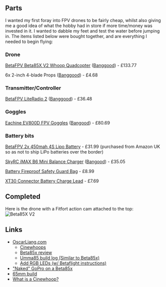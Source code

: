 ## Parts
I wanted my first foray into FPV drones to be fairly cheap, whilst also giving me a good idea of what the hobby had in store if more time/money was invested in it. I wanted to dabble my feet and test the water before jumping in. The items listed below were bought together, and are everything I needed to begin flying:

### Drone
[BetaFPV Beta85X V2 Whoop Quadcopter](https://betafpv.com/collections/beta85x-series-drones/products/beta85x-v2-whoop-quadcopter) ([Banggood](https://www.banggood.com/BETAFPV-Beta85X-V2-Flip-chip-Version-F4-AIO-12A-V2-FC-4S-1105-5000KV-Motor-With-M02-25-350mW-5_8Ghz-VTX-Whoop-FPV-Racing-Drone-PNP-or-Frsky-XM+-or-DSMX-or-FutabaS-FHSS-or-TBS-Crossfire-p-1744486.html?cur_warehouse=CN&ID=6292762&rmmds=search)) - £133.77

6x 2-inch 4-blade Props ([Banggood](https://www.banggood.com/6-Pairs-Emax-AVAN-Micro-2-Inch-4-blade-RC-Drone-FPV-Racing-Propeller-Red-Blue-for-11XX-4500-6500KV-Motor-p-1277598.html?utm_design=18&utm_email=1606563607_2324&utm_source=emarsys&utm_medium=Shipoutinform190813&utm_campaign=trigger-logistics&utm_content=Gakki&sc_src=email_2671705&sc_eh=4d1af8b75be7b3591&sc_llid=25956257&sc_lid=104858042&sc_uid=BzqRYrh009)) - £4.68

### Transmitter/Controller
[BetaFPV LiteRadio 2](https://betafpv.com/collections/tx/products/literadio-2-radio-transmitter) ([Banggood](https://www.banggood.com/BETAFPV-LiteRadio-2-SE-2_4GHz-8CH-ExpressLRS-ELRS-Support-USB-Charging-BETAFPV-Configurator-Mode2-Radio-Transmitter-for-RC-Drone-p-1905171.html?cur_warehouse=CN&rmmds=search)) - £36.48

### Goggles
[Eachine EV800D FPV Goggles](https://www.unmannedtechshop.co.uk/product/ev800d-fpv-moggles-monitor-and-goggles-with-diversity-and-dvr/) ([Bangood](https://www.banggood.com/Eachine-EV800D-5_8G-40CH-Diversity-FPV-Goggles-5-Inch-800+480-Video-Headset-HD-DVR-Build-in-Battery-p-1180354.html?utm_design=18&utm_email=1627005034_2324&utm_source=emarsys&utm_medium=Shipoutinform190813&utm_campaign=trigger-logistics&utm_content=leander&sc_src=email_2671705&sc_eh=4d1af8b75be7b3591&sc_llid=30660215&sc_lid=104858042&sc_uid=BzqRYrh009)) - £80.69

### Battery bits
[BetaFPV 2x 450mah 4S Lipo Battery](https://betafpv.com/products/450mah-4s-75c-lipo-battery) - £31.99 (purchased from Amazon UK so as not to ship LiPo batteries over the border)

[SkyRC iMAX B6 Mini Balance Charger](https://www.skyrc.com/iMAX_B6mini_Charger) ([Bangood](https://www.banggood.com/Original-SKYRC-IMAX-B6-Mini-60W-6A-Balance-Charger-Discharger-with-Power-Supply-for-LiPo-Li-ion-LiFe-Nimh-Nicd-Battery-p-1422718.html?utm_design=18&utm_click=6&utm_email=1609625002_3671_6&utm_source=emarsys&utm_medium=OrderConfirmReceipt&utm_campaign=trigger-logistics&utm_content=leander&sc_src=email_4320992&sc_eh=4d1af8b75be7b3591&sc_llid=4247423&sc_lid=180720778&sc_uid=BzqRYrh009&cur_warehouse=CN&ID=47184)) - £35.05

[Battery Fireproof Safety Guard Bag](https://www.amazon.co.uk/gp/product/B00QK3UDVM/ref=ppx_yo_dt_b_search_asin_title?ie=UTF8&psc=1) - £8.99 

[XT30 Connector Battery Charge Lead](https://www.amazon.co.uk/OTOTEC-Connector-Banana-Battery-Adapter/dp/B07M9TXMTQ/ref=sr_1_1?crid=3P60Y11KQCM9E&keywords=OTOTEC+1pc+XT30+16AWG+Connector+Plug+Banana+Plugs+Battery+Charge+Lead+Adapter+36cm+14%27%27&qid=1650397248&sprefix=%2Caps%2C842&sr=8-1) - £7.69

## Completed
Here is the drone with a Fitfort action cam attached to the top:
![Beta85X V2](beta85x.jpg)

## Links
 - [OscarLiang.com](https://oscarliang.com)
	 - [Cinewhoops](https://oscarliang.com/cinewhoop/)
	 - [Beta85x review](https://oscarliang.com/beta85x-4k-whoop/)
	 - [Umma85 build log (Similar to Beta85x)](https://oscarliang.com/umma85-build/)
	 - [Add RGB LEDs (w/ Betaflight instructions)](https://oscarliang.com/setup-rgb-led-cleanflight/)
- ["Naked" GoPro on a Beta85x](https://rotorbuilds.com/build/24049)
- [65mm build](https://rotorbuilds.com/build/10267)
- [What is a Cinewhoop?](https://dronedj.com/2019/10/16/cinewhoop/)




